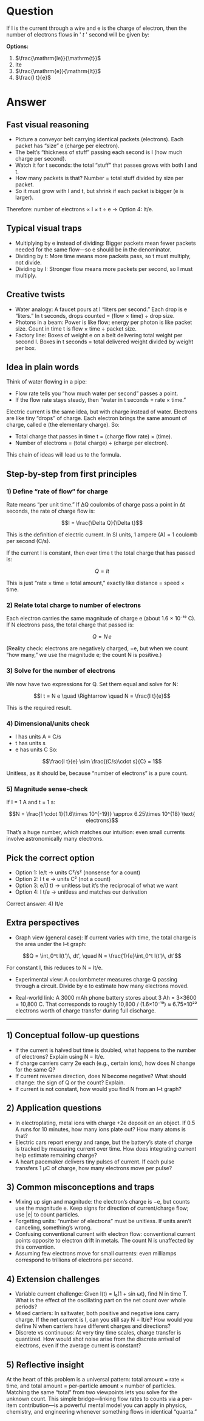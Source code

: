 # Question
If I is the current through a wire and e is the charge of electron, then the number of electrons flows in ' $t$ ' second will be given by:

**Options:**

1. $\frac{\mathrm{Ie}}{\mathrm{t}}$
2. Ite
3. $\frac{\mathrm{e}}{\mathrm{It}}$
4. $\frac{I t}{e}$

# Answer
## Fast visual reasoning
- Picture a conveyor belt carrying identical packets (electrons). Each packet has “size” e (charge per electron).
- The belt’s “thickness of stuff” passing each second is I (how much charge per second).
- Watch it for t seconds: the total “stuff” that passes grows with both I and t.
- How many packets is that? Number = total stuff divided by size per packet.
- So it must grow with I and t, but shrink if each packet is bigger (e is larger).

Therefore: number of electrons ∝ I × t ÷ e → Option 4: It/e.

## Typical visual traps
- Multiplying by e instead of dividing: Bigger packets mean fewer packets needed for the same flow—so e should be in the denominator.
- Dividing by t: More time means more packets pass, so t must multiply, not divide.
- Dividing by I: Stronger flow means more packets per second, so I must multiply.

## Creative twists
- Water analogy: A faucet pours at I “liters per second.” Each drop is e “liters.” In t seconds, drops counted = (flow × time) ÷ drop size.
- Photons in a beam: Power is like flow; energy per photon is like packet size. Count in time t is flow × time ÷ packet size.
- Factory line: Boxes of weight e on a belt delivering total weight per second I. Boxes in t seconds = total delivered weight divided by weight per box.

## Idea in plain words

Think of water flowing in a pipe:
- Flow rate tells you “how much water per second” passes a point.
- If the flow rate stays steady, then “water in t seconds = rate × time.”

Electric current is the same idea, but with charge instead of water. Electrons are like tiny “drops” of charge. Each electron brings the same amount of charge, called e (the elementary charge). So:
- Total charge that passes in time t = (charge flow rate) × (time).
- Number of electrons = (total charge) ÷ (charge per electron).

This chain of ideas will lead us to the formula.

## Step-by-step from first principles

### 1) Define “rate of flow” for charge
Rate means “per unit time.” If ΔQ coulombs of charge pass a point in Δt seconds, the rate of charge flow is:
```math
I = \frac{\Delta Q}{\Delta t}
```
This is the definition of electric current. In SI units, 1 ampere (A) = 1 coulomb per second (C/s).

If the current I is constant, then over time t the total charge that has passed is:
```math
Q = I t
```
This is just “rate × time = total amount,” exactly like distance = speed × time.

### 2) Relate total charge to number of electrons
Each electron carries the same magnitude of charge e (about 1.6 × 10⁻¹⁹ C). If N electrons pass, the total charge that passed is:
```math
Q = N \, e
```
(Reality check: electrons are negatively charged, −e, but when we count “how many,” we use the magnitude e; the count N is positive.)

### 3) Solve for the number of electrons
We now have two expressions for Q. Set them equal and solve for N:
```math
I t = N e \quad \Rightarrow \quad N = \frac{I t}{e}
```
This is the required result.

### 4) Dimensional/units check
- I has units A = C/s
- t has units s
- e has units C
So:
```math
\frac{I t}{e} \sim \frac{(C/s)\cdot s}{C} = 1
```
Unitless, as it should be, because “number of electrons” is a pure count.

### 5) Magnitude sense-check
If I = 1 A and t = 1 s:
```math
N = \frac{1 \cdot 1}{1.6\times 10^{-19}} \approx 6.25\times 10^{18} \text{ electrons}
```
That’s a huge number, which matches our intuition: even small currents involve astronomically many electrons.

## Pick the correct option

- Option 1: Ie/t → units C²/s² (nonsense for a count)
- Option 2: I t e → units C² (not a count)
- Option 3: e/(I t) → unitless but it’s the reciprocal of what we want
- Option 4: I t/e → unitless and matches our derivation

Correct answer: 4) It/e

## Extra perspectives

- Graph view (general case): If current varies with time, the total charge is the area under the I–t graph:
```math
Q = \int_0^t I(t')\, dt', \quad N = \frac{1}{e}\int_0^t I(t')\, dt'
```
For constant I, this reduces to N = It/e.

- Experimental view: A coulombmeter measures charge Q passing through a circuit. Divide by e to estimate how many electrons moved.

- Real-world link: A 3000 mAh phone battery stores about 3 Ah = 3×3600 = 10,800 C. That corresponds to roughly 10,800 / (1.6×10⁻¹⁹) ≈ 6.75×10²² electrons worth of charge transfer during full discharge.

---

## 1) Conceptual follow-up questions

- If the current is halved but time is doubled, what happens to the number of electrons? Explain using N = It/e.
- If charge carriers carry 2e each (e.g., certain ions), how does N change for the same Q?
- If current reverses direction, does N become negative? What should change: the sign of Q or the count? Explain.
- If current is not constant, how would you find N from an I–t graph?

## 2) Application questions

- In electroplating, metal ions with charge +2e deposit on an object. If 0.5 A runs for 10 minutes, how many ions plate out? How many atoms is that?
- Electric cars report energy and range, but the battery’s state of charge is tracked by measuring current over time. How does integrating current help estimate remaining charge?
- A heart pacemaker delivers tiny pulses of current. If each pulse transfers 1 μC of charge, how many electrons move per pulse?

## 3) Common misconceptions and traps

- Mixing up sign and magnitude: the electron’s charge is −e, but counts use the magnitude e. Keep signs for direction of current/charge flow; use |e| to count particles.
- Forgetting units: “number of electrons” must be unitless. If units aren’t canceling, something’s wrong.
- Confusing conventional current with electron flow: conventional current points opposite to electron drift in metals. The count N is unaffected by this convention.
- Assuming few electrons move for small currents: even milliamps correspond to trillions of electrons per second.

## 4) Extension challenges

- Variable current challenge: Given I(t) = I₀(1 + sin ωt), find N in time T. What is the effect of the oscillating part on the net count over whole periods?
- Mixed carriers: In saltwater, both positive and negative ions carry charge. If the net current is I, can you still say N = It/e? How would you define N when carriers have different charges and directions?
- Discrete vs continuous: At very tiny time scales, charge transfer is quantized. How would shot noise arise from the discrete arrival of electrons, even if the average current is constant?

## 5) Reflective insight

At the heart of this problem is a universal pattern: total amount = rate × time, and total amount = per-particle amount × number of particles. Matching the same “total” from two viewpoints lets you solve for the unknown count. This simple bridge—linking flow rates to counts via a per-item contribution—is a powerful mental model you can apply in physics, chemistry, and engineering whenever something flows in identical “quanta.”